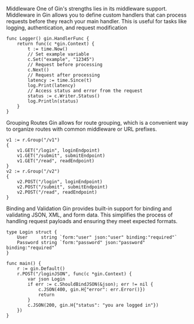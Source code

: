 Middleware
One of Gin's strengths lies in its middleware support. Middleware in Gin allows you to define custom handlers that can process requests before they reach your main handler.
This is useful for tasks like logging, authentication, and request modification

```
func Logger() gin.HandlerFunc {
    return func(c *gin.Context) {
        t := time.Now()
        // Set example variable
        c.Set("example", "12345")
        // Request before processing
        c.Next()
        // Request after processing
        latency := time.Since(t)
        log.Print(latency)
        // Access status and error from the request
        status := c.Writer.Status()
        log.Println(status)
    }
}
```
Grouping Routes
Gin allows for route grouping, which is a convenient way to organize routes with common middleware or URL prefixes.

```
v1 := r.Group("/v1")
{
    v1.GET("/login", loginEndpoint)
    v1.GET("/submit", submitEndpoint)
    v1.GET("/read", readEndpoint)
}
v2 := r.Group("/v2")
{
    v2.POST("/login", loginEndpoint)
    v2.POST("/submit", submitEndpoint)
    v2.POST("/read", readEndpoint)
}
```

Binding and Validation
Gin provides built-in support for binding and validating JSON, XML, and form data. This simplifies the process of handling request payloads and ensuring they meet expected formats.
```
type Login struct {
    User     string `form:"user" json:"user" binding:"required"`
    Password string `form:"password" json:"password" binding:"required"`
}

func main() {
    r := gin.Default()
    r.POST("/loginJSON", func(c *gin.Context) {
        var json Login
        if err := c.ShouldBindJSON(&json); err != nil {
            c.JSON(400, gin.H{"error": err.Error()})
            return
        }
        c.JSON(200, gin.H{"status": "you are logged in"})
    })
}
```


